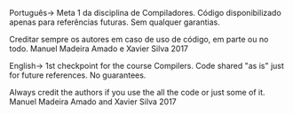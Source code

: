 Português-> Meta 1 da disciplina de Compiladores. Código disponibilizado apenas para referências futuras. Sem qualquer garantias.

Creditar sempre os autores em caso de uso de código, em parte ou no todo. Manuel Madeira Amado e Xavier Silva 2017

English-> 1st checkpoint for the course Compilers. Code shared "as is" just for future references. No guarantees.

Always credit the authors if you use the all the code or just some of it. Manuel Madeira Amado and Xavier Silva 2017
